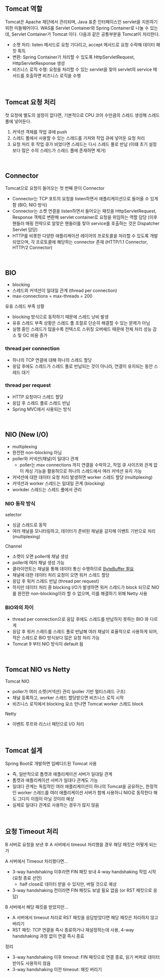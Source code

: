 
## Tomcat 역할

Tomcat은 Apache 재단에서 관리되며, Java 표준 인터페이스인 servlet을 지원하기 위한 미들웨어이다.
WAS룰 Servlet Container와 Spring Container로 나눌 수 있는데, Servlet Container가 Tomcat 이다.
다음과 같은 공통부분을 Tomcat이 처리한다.
- 소켓 처리: listen 메서드로 요청 기다리고, accept 메서드로 요청 수락해 데이터 패킷 획득
- 변환: Spring Container가 처리할 수 있도록 HttpServletRequest, HttpServletResponse 생성
- 비즈니스 로직 수행: 요청을 처리할 수 있는 servlet을 찾아 servlet의 service 메서드를 호출하면 비즈니스 로직을 수행

<br>

## Tomcat 요청 처리

첫 요청에 별도의 설정이 없다면, 기본적으로 CPU 코어 수만큼의 스레드 생성해 스레드 풀에 넣어둔다.

1. 커넥션 객체를 작업 큐에 push
2. 스레드 풀에서 사용할 수 있는 스레드를 가져와 작업 큐에 넣어둔 요청 처리
3. 요청 처리 후 작업 큐가 비었다면 스레드는 다시 스레드 풀로 반납 (이떄 초기 설정보다 많은 수의 스레드가 스레드 풀에 존재하면 제거)

<br>

## Connector

Tomcat으로 요청이 들어오는 첫 번째 문이 Connector
- Connector는 TCP 포트의 요청을 listen하면서 애플리케이션으로 들어올 수 있게 함 (BIO, NIO 방식)
- Connector는 소켓 연결을 listen하면서 들어오는 패킷을 HttpServletRequest, Response 객체로 변환해 servlet container로 요청을 위임하는 역할 담당 (이후 핸들러 매핑 전략으로 알맞은 핸들러를 찾아 service를 호출하는 것은 Dispatcher Servlet 담당)
- HTTP를 비롯한 다양한 애플리케이션 레이어의 프로토콜을 처리할 수 있도록 개발되었으며, 각 프로토콜에 해당하는 connector 존재 (HTTP/1.1 Connector, HTTP/2 Connector)

<br>

## BIO 
- blocking
- 스레드와 커넥션이 일대일 관계 (thread per connection)
- max-connections = max-threads = 200

유휴 스레드 부족 상황
- blocking 방식으로 동작하기 때문에 스레드 낭비 발생
- 유휴 스레드 부족 상황은 스레드 풀 조절로 단순히 해결할 수 있는 문제가 아님
- 실행 중인 스레드가 많을수록 컨텍스트 스위칭 오버헤드 때문에 전체 처리 성능 감소 및 GC 비용 증가

### thread per connection
- 하나의 TCP 연결에 대해 하나의 스레드 할당
- 응답 후에도 스레드가 스레드 풀로 반납되는 것이 아니라, 연결이 유지되는 동안 스레드 대기

### thread per request
- HTTP 요청마다 스레드 할당
- 응답 후 스레드 풀로 스레드 반납
- Spring MVC에서 사용되는 방식

<br>

## NIO (New I/O)

- multiplexing
- 완전한 non-blocking 아님
- poller와 커넥션(채널)이 일대다 관계
  - poller는 max connections 까지 연결을 수락하고, 작업 큐 사이즈와 관계 없이 캐싱 기능을 활용하므로 하나의 스레드에서 여러 커넥션 유지 가능
- 커녁션에 대한 데이터 요청 처리 발생하면 worker 스레드 할당 (multiplexing)
- 커넥션과 worker 스레드는 일대일 관계 (blocking)
- workder 스레드는 스레드 풀에서 관리

### NIO 동작 방식
selector
- 싱글 스레드로 동작
- 여러 채널을 모니터링하고, 데이터가 준비된 채널을 감지해 이벤트 기반으로 처리 (multiplexing)

Channel
- 소켓이 오면 poller에 채널 생성
- poller에 여러 채널 생성 가능
- 클라이언트는 채널을 통해 데이터 통신 수행하므로 [ByteBuffer 필요](https://github.com/CS-tech-study/docs/blob/sangho/java/tomcat_netty.md#bytebuffer)
- 채널에 대한 데이터 처리 요청이 오면 워커 스레드 할당
- 응답 후 워커 스레드 반납 (thread per request)
- 하지만 데이터 처리 중 blocking I/O가 발생하면 워커 스레드가 block 되므로 NIO를 완전한 non-blocking이라 할 수 없으며, 이를 해결하기 위해 Netty 사용

### BIO와의 차이
- thread per connection으로 응답 후에도 스레드를 반납하지 못하는 BIO 와 다르게
- 응답 후 워커 스레드를 스레드 풀로 반납해 여러 채널이 효율적으로 사용하게 되어, 적은 스레드로 BIO 방식보다 많은 요청 처리 가능
- Tomcat 9 부터 NIO 방식이 default 됨

<br>

## Tomcat NIO vs Netty

Tomcat NIO
- poller가 여러 소켓(커넥션) 관리 (poller 기반 멀티스레드 구조)
- 채널 등록하고, worker 스레드 할당받으면 비즈니스 로직 시작
- 비즈니스 로직에서 blocking 요소 만나면 Tomcat worker 스레드 block

Netty
- 이벤트 루프와 리스너 패턴으로 I/O 처리

<br>

## Tomcat 설계
Spring Boot로 개발하면 임베디드된 Tomcat 사용
- 즉, 일반적으로 톰캣과 애플리케이션 서버가 일대일 관계
- 톰캣과 애플리케이션 서버가 일대다 관계도 가능
- 일대다 관계는 독립적인 여러 애플리케이션이 하나의 Tomcat을 공유하는, 한정적인 worker 스레드를 여러 애플리케이션 서버가 함께 사용하니 NIO로 동작한다 해도 그다지 이점이 아닐 것이라 예상
- 실제로 일대다 관계로 사용하는 경우가 많지 않음

<br>

## 요청 Timeout 처리

B 서버로 요청을 보낸 후 A 서버에서 timeout 처리했을 경우 해당 패킷은 어떻게 되는가

A 서버에서 Timeout 처리했다면...
- 3-way handshaking 이후라면 FIN 패킷 보내 4-way handshaking 작업 시작 (요청 종료 선언)
  - half close로 데이터 받을 수 있지만, 버릴 것으로 예상
- 3-way handshaking 전이라면 FIN 패킷도 보낼 필요 없음 (or RST 패킷으로 응답)

B 서버에서 해당 패킷을 받았지만...
- A 서버에서 timeout 처리로 RST 패킷을 응답받았다면 해당 패킷은 처리하지 않고 버리기
- RST 패킷: TCP 연결을 즉시 종료하거나 재설정하는데 사용, 4-way handshaking 과정 없이 연결 즉시 종료

정리
- 3-way handshaking 이후 timeout: FIN 패킷으로 연결 종료, 읽기 버퍼로 데이터 받아도 사용하지 않음
- 3-way handshaking 이전 timeout: 패킷 버리기